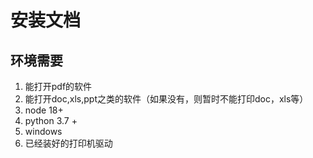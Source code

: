 # 安装文档

## 环境需要

1. 能打开pdf的软件
2. 能打开doc,xls,ppt之类的软件（如果没有，则暂时不能打印doc，xls等）
3. node 18+
4. python 3.7 +
5. windows
6. 已经装好的打印机驱动


